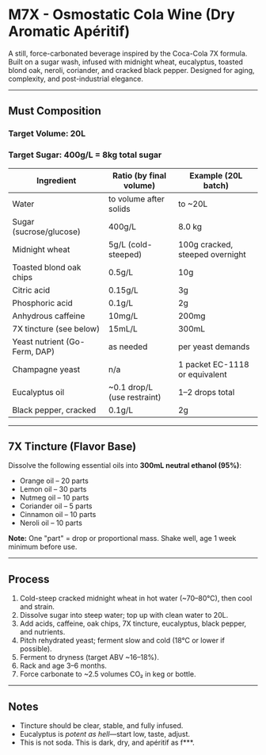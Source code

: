 # M7X - Osmostatic Cola Wine (Dry Aromatic Apéritif)

A still, force-carbonated beverage inspired by the Coca-Cola 7X formula. Built on a sugar wash, infused with midnight wheat, eucalyptus, toasted blond oak, neroli, coriander, and cracked black pepper. Designed for aging, complexity, and post-industrial elegance.

---

## Must Composition

### Target Volume: 20L  
### Target Sugar: 400g/L = **8kg total sugar**

| Ingredient                | Ratio (by final volume) | Example (20L batch) |
|--------------------------|--------------------------|---------------------|
| Water                    | to volume after solids   | to ~20L             |
| Sugar (sucrose/glucose)  | 400g/L                   | 8.0 kg              |
| Midnight wheat           | 5g/L (cold-steeped)      | 100g cracked, steeped overnight |
| Toasted blond oak chips  | 0.5g/L                   | 10g                 |
| Citric acid              | 0.15g/L                  | 3g                  |
| Phosphoric acid          | 0.1g/L                   | 2g                  |
| Anhydrous caffeine       | 10mg/L                   | 200mg               |
| 7X tincture (see below)  | 15mL/L                   | 300mL               |
| Yeast nutrient (Go-Ferm, DAP) | as needed          | per yeast demands   |
| Champagne yeast          | n/a                      | 1 packet EC-1118 or equivalent |
| Eucalyptus oil           | ~0.1 drop/L (use restraint) | 1–2 drops total     |
| Black pepper, cracked    | 0.1g/L                   | 2g                  |

---

## 7X Tincture (Flavor Base)

Dissolve the following essential oils into **300mL neutral ethanol (95%)**:

- Orange oil – 20 parts
- Lemon oil – 30 parts
- Nutmeg oil – 10 parts
- Coriander oil – 5 parts
- Cinnamon oil – 10 parts
- Neroli oil – 10 parts

**Note:** One "part" = drop or proportional mass. Shake well, age 1 week minimum before use.

---

## Process

1. Cold-steep cracked midnight wheat in hot water (~70–80°C), then cool and strain.
2. Dissolve sugar into steep water; top up with clean water to 20L.
3. Add acids, caffeine, oak chips, 7X tincture, eucalyptus, black pepper, and nutrients.
4. Pitch rehydrated yeast; ferment slow and cold (18°C or lower if possible).
5. Ferment to dryness (target ABV ~16–18%).
6. Rack and age 3–6 months.
7. Force carbonate to ~2.5 volumes CO₂ in keg or bottle.

---

## Notes

- Tincture should be clear, stable, and fully infused.
- Eucalyptus is *potent as hell*—start low, taste, adjust.
- This is not soda. This is dark, dry, and apéritif as f***.